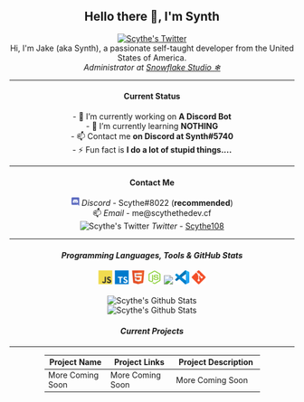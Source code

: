 <div align="center">
    <h2> Hello there 👋, I'm Synth </h2>
    <a href="https://twitter.com/scythe108">
        <img alt="Scythe's Twitter", width="25px" src="https://cdn4.iconfinder.com/data/icons/social-media-icons-the-circle-set/48/twitter_circle-512.png">
    </a>
    <br>
    Hi, I'm Jake (aka Synth), a passionate self-taught developer from the United States of America.
    <br>
    <i>Administrator at <a href="https://discord.gg/2SUybzb" >Snowflake Studio ❄</a></i>
    <br>
    <hr>
    <h4> Current Status </h4>
    - 🔭 I’m currently working on <strong>A Discord Bot</strong><br>
    - 🌱 I’m currently learning <strong>NOTHING</strong><br>
    - 📫 Contact me <strong>on Discord at Synth#5740</strong><br>
    - ⚡ Fun fact is <strong>I do a lot of stupid things....</strong>
    <hr>
    <h4> Contact Me </h4>
    <img alt="", width="15px" src="https://raw.githubusercontent.com/Anish-Shobith/Anish-Shobith/master/assets/discord.svg"> <i>Discord</i> - Scythe#8022 (<strong>recommended</strong>)
    <br>
    📫 <i>Email</i> - me@scythethedev.cf
    <br>
    <img alt="Scythe's Twitter", width="15px" src="https://cdn4.iconfinder.com/data/icons/social-media-icons-the-circle-set/48/twitter_circle-512.png"> <i>Twitter</i> -     <a href="https://twitter.com/scythe108">Scythe108</a>
    <hr>
    <h4> <i> Programming Languages, Tools & GitHub Stats </i> </h4>
    <code><img width="25px" src="https://raw.githubusercontent.com/Anish-Shobith/Anish-Shobith/master/assets/javascript.svg"></code>
    <code><img width="25px" src="https://raw.githubusercontent.com/Anish-Shobith/Anish-Shobith/master/assets/typescript.svg"></code>
    <code><img width="25px" src="https://raw.githubusercontent.com/Anish-Shobith/Anish-Shobith/master/assets/html.svg"></code>
    <code><img width="25px" src="https://raw.githubusercontent.com/Anish-Shobith/Anish-Shobith/master/assets/nodejs.svg"></code>
    <code><img width="35px" src="https://upload.wikimedia.org/wikipedia/commons/a/a7/React-icon.svg"></code>
    <code><img width="25px" src="https://raw.githubusercontent.com/Anish-Shobith/Anish-Shobith/master/assets/visualstudiocode.svg"></code>
    <code><img width="25px" src="https://raw.githubusercontent.com/Anish-Shobith/Anish-Shobith/master/assets/git.svg"></code>
    <br>
    <br>
    <img src="https://gh-rm-stats.vercel.app/api?username=synth108&show_icons=true&layout=compact&theme=react" alt="Scythe's Github Stats" /> <br />
    <img src="https://gh-rm-stats.vercel.app/api/top-langs?username=synth108&theme=react&layout=compact" alt="Scythe's Github Stats" />
    <br>
    <h4> <i> Current Projects </i> </h4>
    <hr>
    <table class="tg" style="undefined;table-layout: fixed; width: 381px">
    <colgroup>
    <col style="width: 110px">
    <col style="width: 116px">
    <col style="width: 155px">
    </colgroup>
    <thead>
      <tr>
        <th class="tg-0lax">Project Name<br></th>
        <th class="tg-baqh">Project Links<br></th>
        <th class="tg-0lax">Project Description<br></th>
      </tr>
    </thead>
    <tbody>
      <tr>
        <td class="tg-0lax">More Coming Soon<br></td>
        <td class="tg-0lax">More Coming Soon</td>
        <td class="tg-0lax">More Coming Soon</td>
      </tr>
    </tbody>
    </table>
</div>
